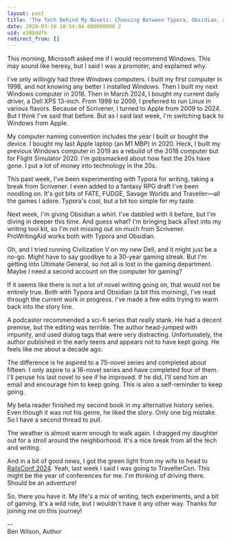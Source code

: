 ```yaml
---
layout: post
title: 'The Tech Behind My Novels: Choosing Between Typora, Obsidian, and Scrivener'
date: 2024-03-18 10:54:04.000000000 Z
uid: e50bddfb
redirect_from: []
---
```

This morning, Microsoft asked me if I would recommend Windows. This may sound like heresy, but I said I was a promoter, and explained why.  
  
I've only willingly had three Windows computers. I built my first computer in 1998, and not knowing any better I installed Windows. Then I built my next Windows computer in 2018. Then in March 2024, I bought my current daily driver, a Dell XPS 13-inch. From 1998 to 2009, I preferred to run Linux in various flavors. Because of Scrivener, I turned to Apple from 2009 to 2024. But I think I've said that before. But as I said last week, I'm switching back to Windows from Apple.  
  
My computer naming convention includes the year I built or bought the device. I bought my last Apple laptop (an M1 MBP) in 2020. Heck, I built my previous Windows computer in 2019 as a rebuild of the 2018 computer but for Flight Simulator 2020. I'm gobsmacked about how fast the 20s have gone. I put a lot of money into technology in the 20s.  
  
This past week, I've been experimenting with Typora for writing, taking a break from Scrivener. I even added to a fantasy RPG draft I've been noodling on. It's got bits of FATE, FUDGE, Savage Worlds and Traveller—all the games I adore. Typora's cool, but a bit too simple for my taste.  
  

Next week, I'm giving Obsidian a whirl. I've dabbled with it before, but I'm diving in deeper this time. And guess what? I'm bringing back aText into my writing tool kit, so I'm not missing out on much from Scrivener. ProWritingAid works both with Typora and Obsidian.  
  
Oh, and I tried running Civilization V on my new Dell, and it might just be a no-go. Might have to say goodbye to a 30-year gaming streak. But I'm getting into Ultimate General, so not all is lost in the gaming department. Maybe I need a second account on the computer for gaming?  
  
If it seems like there is not a lot of novel writing going on, that would not be entirely true. Both with Typora and Obsidian (a bit this morning), I've read through the current work in progress. I've made a few edits trying to warm back into the story line.  
  
A podcaster recommended a sci-fi series that really stank. He had a decent premise, but the editing was terrible. The author head-jumped with impunity, and used dialog tags that were very distracting. Unfortunately, the author published in the early teens and appears not to have kept going. He feels like me about a decade ago.  
  
The difference is he aspired to a 75-novel series and completed about fifteen. I only aspire to a 16-novel series and have completed four of them. I'll peruse his last novel to see if he improved. If he did, I'll send him an email and encourage him to keep going. This is also a self-reminder to keep going.  
  
My beta reader finished my second book in my alternative history series. Even though it was not his genre, he liked the story. Only one big mistake. So I have a second thread to pull.   
  
The weather is almost warm enough to walk again. I dragged my daughter out for a stroll around the neighborhood. It's a nice break from all the tech and writing.  
  
And in a bit of good news, I got the green light from my wife to head to [RailsConf 2024](https://railsconf.org/). Yeah, last week I said I was going to TravellerCon. This might be the year of conferences for me. I'm thinking of driving there. Should be an adventure!  
  
So, there you have it. My life's a mix of writing, tech experiments, and a bit of gaming. It's a wild ride, but I wouldn't have it any other way. Thanks for joining me on this journey!  
  

--&nbsp;  
Ben Wilson, Author

